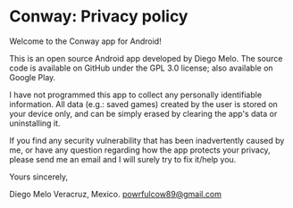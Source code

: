 # Conway: Privacy policy

Welcome to the Conway app for Android!

This is an open source Android app developed by Diego Melo. The source code is available on GitHub under the GPL 3.0 license; also available on Google Play.

I have not programmed this app to collect any personally identifiable information. All data (e.g.: saved games) created by the user is stored on your device only, and can be simply erased by clearing the app's data or uninstalling it.

If you find any security vulnerability that has been inadvertently caused by me, or have any question regarding how the app protects your privacy, please send me an email and I will surely try to fix it/help you.

Yours sincerely,

Diego Melo
Veracruz, Mexico.
powrfulcow89@gmail.com
